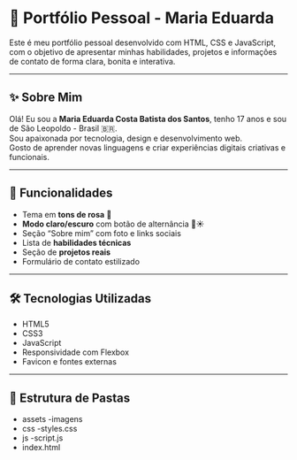 # 💼 Portfólio Pessoal - Maria Eduarda

Este é meu portfólio pessoal desenvolvido com HTML, CSS e JavaScript, com o objetivo de apresentar minhas habilidades, projetos e informações de contato de forma clara, bonita e interativa.

---

## ✨ Sobre Mim

Olá! Eu sou a **Maria Eduarda Costa Batista dos Santos**, tenho 17 anos e sou de São Leopoldo - Brasil 🇧🇷.  
Sou apaixonada por tecnologia, design e desenvolvimento web.  
Gosto de aprender novas linguagens e criar experiências digitais criativas e funcionais.

---

## 🌸 Funcionalidades

- Tema em **tons de rosa** 💖
- **Modo claro/escuro** com botão de alternância 🌙☀️
- Seção “Sobre mim” com foto e links sociais
- Lista de **habilidades técnicas**
- Seção de **projetos reais**
- Formulário de contato estilizado

---
## 🛠️ Tecnologias Utilizadas

- HTML5
- CSS3
- JavaScript
- Responsividade com Flexbox
- Favicon e fontes externas

---

## 📂 Estrutura de Pastas
- assets
  -imagens
- css
  -styles.css
- js
  -script.js
- index.html

